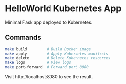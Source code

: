 # HelloWorld Kubernetes App

Minimal Flask app deployed to Kubernetes.

## Commands

```bash
make build         # Build Docker image
make apply         # Apply Kubernetes manifests
make delete        # Delete Kubernetes resources
make logs          # View logs
make port-forward  # Forward port 8080
```

Visit http://localhost:8080 to see the result.
